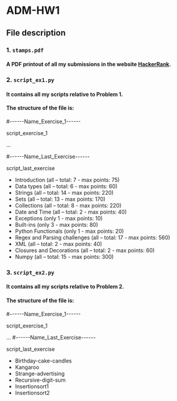 # ADM-HW1

## File description
### 1. `stamps.pdf`

#### A PDF printout of all my submissions in the website [HackerRank](https://www.hackerrank.com/dashboard).

### 2. `script_ex1.py`

#### It contains all my scripts relative to Problem 1. 
#### The structure of the file is:

#------Name_Exercise_1------

script_exercise_1

...

#------Name_Last_Exercise------

script_last_exercise

* Introduction (all – total: 7 - max points: 75)
* Data types (all – total: 6 - max points: 60)
* Strings (all – total: 14 - max points: 220)
* Sets (all – total: 13 - max points: 170)
* Collections (all – total: 8 - max points: 220)
* Date and Time (all – total: 2 - max points: 40)
* Exceptions (only 1 - max points: 10)
* Built-ins (only 3 - max points: 80)
* Python Functionals (only 1 - max points: 20)
* Regex and Parsing challenges (all – total: 17 - max points: 560)
* XML (all – total: 2 - max points: 40)
* Closures and Decorations (all – total: 2 - max points: 60)
* Numpy (all – total: 15 - max points: 300)

### 3. `script_ex2.py`

#### It contains all my scripts relative to Problem 2.
#### The structure of the file is:

#------Name_Exercise_1------

script_exercise_1

...
#------Name_Last_Exercise------

script_last_exercise

* Birthday-cake-candles
* Kangaroo
* Strange-advertising
* Recursive-digit-sum
* Insertionsort1
* Insertionsort2


